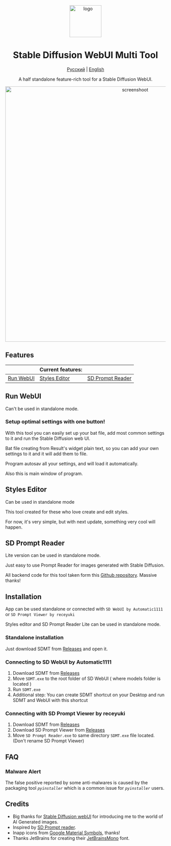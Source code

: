 <div align="center">
<img src="images/mt-logo.ico" alt="logo" width="100"/>

# Stable Diffusion WebUI Multi Tool

[Русский](https://github.com/wiered/sd-multi-tool/blob/master/ru_README.md) | [English](https://github.com/wiered/sd-multi-tool/blob/master/README.md)

A half standalone feature-rich tool for a Stable Diffusion WebUI.

<img src="images/screenshoot.png" alt="screenshoot" width ="800"/>

<div align="left">

## Features

<div align="center">

|              | Current features:  |              |
|--------------|--------------------|--------------|
| [Run WebUI](#run-webui) | [Styles Editor](#styles-editor) | [SD Prompt Reader](#sd-prompt-reader) |

<div align="left">

## Run WebUI

Can't be used in standalone mode.

### Setup optimal settings with one button!

With this tool you can easily set up your bat file, add most common settings to it
    and run the Stable Diffusion web UI.

Bat file creating from Result's widget plain text, so you can add your own settings to it
    and it will add them to file.

Program autosav all your settings, and will load it automatically.

Also this is main window of program.

## Styles Editor

Can be used in standalone mode

This tool created for these who love create and edit styles.

For now, it's very simple, but with next update, something very cool will happen.

## SD Prompt Reader

Lite version can be used in standalone mode. 

Just easy to use Prompt Reader for images generated with Stable Diffusion.

All backend code for this tool taken form this [Github repository](https://github.com/receyuki/stable-diffusion-prompt-reader).
Massive thanks!

## Installation

App can be used standalone or connected with `SD WebUI by Automatic1111` or `SD Prompt Viewer by receyuki`

Styles editor and SD Prompt Reader Lite can be used in standalone mode.

### Standalone installation

Just download SDMT from [Releases](https://github.com/wiered/sd-multi-tool/releases) and open it.

### Connecting to SD WebUI by Automatic1111

1) Download SDMT from [Releases](https://github.com/wiered/sd-multi-tool/releases)
2) Move `SDMT.exe` to the root folder of SD WebUI ( where models folder is located )
3) Run `SDMT.exe`
4) Additional step: You can create SDMT shortcut on your Desktop and run SDMT and WebUI with this shortcut

### Connecting with SD Prompt Viewer by receyuki

1) Download SDMT from [Releases](https://github.com/wiered/sd-multi-tool/releases)
2) Download SD Prompt Viewer from [Releases](https://github.com/receyuki/stable-diffusion-prompt-reader/releases)
3) Move `SD Prompt Reader.exe` to same directory `SDMT.exe` file located. (Don't rename SD Prompt Viewer)

## FAQ

### Malware Alert

The false positive reported by some anti-malwares is caused by the packaging tool _`pyinstaller`_ which is a common issue for _`pyinstaller`_ users. 

## Credits

+ Big thanks for [Stable Diffusion webUI](https://github.com/AUTOMATIC1111/stable-diffusion-webui/) for introducing me to the world of AI Generated images.
+ Inspired by [SD Prompt reader](https://github.com/receyuki/stable-diffusion-prompt-reader).
+ Inapp icons from [Google Material Symbols](https://fonts.google.com/icons), thanks!
+ Thanks JetBrains for creating their [JetBrainsMono](https://github.com/JetBrains/JetBrainsMono/tree/master) font.
